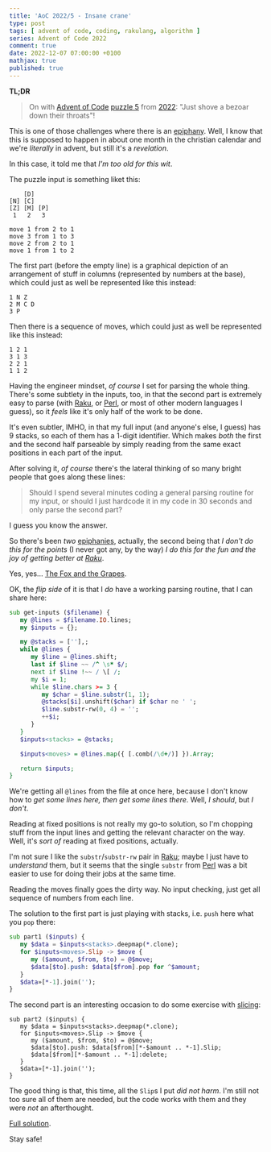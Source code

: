 ```yaml
---
title: 'AoC 2022/5 - Insane crane'
type: post
tags: [ advent of code, coding, rakulang, algorithm ]
series: Advent of Code 2022
comment: true
date: 2022-12-07 07:00:00 +0100
mathjax: true
published: true
---
```


**TL;DR**

> On with [Advent of Code][] [puzzle 5][puzzle] from [2022][aoc2022]:
> "Just shove a bezoar down their throats"!

This is one of those challenges where there is an [epiphany][]. Well, I
know that this is supposed to happen in about one month in the christian
calendar and we're *literally* in advent, but still it's a *revelation*.

In this case, it told me that *I'm too old for this wit*.

The puzzle input is something liket this:

```
    [D]    
[N] [C]    
[Z] [M] [P]
 1   2   3 

move 1 from 2 to 1
move 3 from 1 to 3
move 2 from 2 to 1
move 1 from 1 to 2
```

The first part (before the empty line) is a graphical depiction of an
arrangement of stuff in columns (represented by numbers at the base),
which could just as well be represented like this instead:

```
1 N Z
2 M C D
3 P
```

Then there is a sequence of moves, which could just as well be
represented like this instead:

```
1 2 1
3 1 3
2 2 1
1 1 2
```

Having the engineer mindset, *of course* I set for parsing the whole
thing. There's some subtlety in the inputs, too, in that the second part
is extremely easy to parse (with [Raku][], or [Perl][], or most of other
modern languages I guess), so it *feels* like it's only half of the work
to be done.

It's even subtler, IMHO, in that my full input (and anyone's else, I
guess) has 9 stacks, so each of them has a 1-digit identifier. Which
makes *both* the first and the second half parseable by simply reading
from the same exact positions in each part of the input.

After solving it, *of course* there's the lateral thinking of so many
bright people that goes along these lines:

> Should I spend several minutes coding a general parsing routine for my
> input, or should I just hardcode it in my code in 30 seconds and only
> parse the second part?

I guess you know the answer.

So there's been *two* [epiphanies][epiphany], actually, the second being
that *I don't do this for the points* (I never got any, by the way) *I
do this for the fun and the joy of getting better at [Raku][]*.

Yes, yes... [The Fox and the Grapes][].

OK, the *flip side* of it is that I *do* have a working parsing routine,
that I can share here:

```raku
sub get-inputs ($filename) {
   my @lines = $filename.IO.lines;
   my $inputs = {};

   my @stacks = [''],;
   while @lines {
      my $line = @lines.shift;
      last if $line ~~ /^ \s* $/;
      next if $line !~~ / \[ /;
      my $i = 1;
      while $line.chars >= 3 {
         my $char = $line.substr(1, 1);
         @stacks[$i].unshift($char) if $char ne ' ';
         $line.substr-rw(0, 4) = '';
         ++$i;
      }
   }
   $inputs<stacks> = @stacks;

   $inputs<moves> = @lines.map({ [.comb(/\d+/)] }).Array;

   return $inputs;
}
```

We're getting all `@lines` from the file at once here, because I don't
know how to *get some lines here, then get some lines there*. Well, *I
should*, but *I don't*.

Reading at fixed positions is not really my go-to solution, so I'm
chopping stuff from the input lines and getting the relevant character
on the way. Well, it's *sort of* reading at fixed positions, actually.

I'm not sure I like the `substr`/`substr-rw` pair in [Raku][]; maybe I
just have to *understand* them, but it seems that the single `substr`
from [Perl][] was a bit easier to use for doing their jobs at the same
time.

Reading the moves finally goes the dirty way. No input checking, just
get all sequence of numbers from each line.

The solution to the first part is just playing with stacks, i.e. `push`
here what you `pop` there:

```raku
sub part1 ($inputs) {
   my $data = $inputs<stacks>.deepmap(*.clone);
   for $inputs<moves>.Slip -> $move {
      my ($amount, $from, $to) = @$move;
      $data[$to].push: $data[$from].pop for ^$amount;
   }
   $data»[*-1].join('');
}
```

The second part is an interesting occasion to do some exercise with
[slicing][]:

```
sub part2 ($inputs) {
   my $data = $inputs<stacks>.deepmap(*.clone);
   for $inputs<moves>.Slip -> $move {
      my ($amount, $from, $to) = @$move;
      $data[$to].push: $data[$from][*-$amount .. *-1].Slip;
      $data[$from][*-$amount .. *-1]:delete;
   }
   $data»[*-1].join('');
}
```

The good thing is that, this time, all the `Slip`s I put *did not harm*.
I'm still not too sure all of them are needed, but the code works with
them and they were *not* an afterthought.

[Full solution][].

Stay safe!


[puzzle]: https://adventofcode.com/2022/day/5
[aoc2022]: https://adventofcode.com/2022/
[Advent of Code]: https://adventofcode.com/
[Raku]: https://www.raku.org/
[Perl]: https://www.perl.org/
[epiphany]: https://www.wordreference.com/enit/epiphany
[The Fox and the Grapes]: https://en.wikipedia.org/wiki/The_Fox_and_the_Grapes
[slicing]: https://docs.raku.org/language/subscripts#Slices
[Full solution]: https://gitlab.com/polettix/advent-of-code/-/blob/main/2022/05.raku
